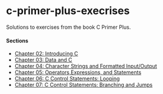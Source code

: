 c-primer-plus-execrises
=========================

Solutions to exercises from the book C Primer Plus.

#### Sections

- [Chapter 02: Introducing C](ch02/)
- [Chapter 03: Data and C](ch03/)
- [Chapter 04: Character Strings and Formatted Input/Output](ch04/)
- [Chapter 05: Operators,Expressions, and Statements](ch05/)
- [Chapter 06: C Control Statements: Looping](ch06/)
- [Chapter 07: C Control Statements: Branching and Jumps](ch07/)
